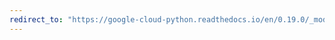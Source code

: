 ```yaml
---
redirect_to: "https://google-cloud-python.readthedocs.io/en/0.19.0/_modules/google/cloud/bigquery/connection.html"
---
```

